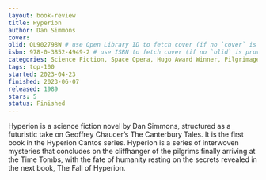 ```yaml
---
layout: book-review
title: Hyperion
author: Dan Simmons
cover: 
olid: OL902798W # use Open Library ID to fetch cover (if no `cover` is provided)
isbn: 978-0-3852-4949-2 # use ISBN to fetch cover (if no `olid` is provided, dashes are optional)
categories: Science Fiction, Space Opera, Hugo Award Winner, Pilgrimage, Cyberpunk
tags: top-100
started: 2023-04-23
finished: 2023-06-07
released: 1989
stars: 5
status: Finished
---
```



Hyperion is a science fiction novel by Dan Simmons, structured as a futuristic take on Geoffrey Chaucer’s The Canterbury Tales. It is the first book in the Hyperion Cantos series. Hyperion is a series of interwoven mysteries that concludes on the cliffhanger of the pilgrims finally arriving at the Time Tombs, with the fate of humanity resting on the secrets revealed in the next book, The Fall of Hyperion.
